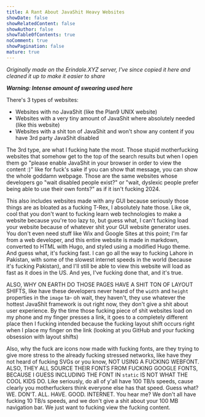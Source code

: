 ```yaml
---
title: A Rant About JavaShit Heavy Websites
showDate: false
showRelatedContent: false
showAuthor: false
showTable0fContents: true
noComment: true
showPagination: false
mature: true
---
```

*Originally made on the Erindale.XYZ server, I've since copied it here and cleaned it up to make it easier to share*

***Warning: Intense amount of swearing used here***

There's 3 types of websites:
- Websites with no JavaShit (like the Plan9 UNIX website)
- Websites with a very tiny amount of JavaShit where absolutely needed (like this website)
- Websites with a shit ton of JavaShit and won't show any content if you have 3rd party JavaShit disabled 

The 3rd type, are what I fucking hate the most. Those stupid motherfucking websites that somehow get to the top of the search results but when I open them go "please enable JavaShit in your browser in order to view the content :)" like for fuck's sake if you can show that message, you can show the whole goddamn webpage. Those are the same websites whose developers go "wait disabled people exist?" or "wait, dyslexic people prefer being able to use their own fonts?" as if it isn't fucking 2024. 

This also includes websites made with any GUI because seriously those things are as bloated as a fucking T-Rex, I absolutely hate those. Like ok, cool that you don't want to fucking learn web technologies to make a website because you're too lazy to, but guess what, I can't fucking load your website because of whatever shit your GUI website generator uses. You don't even need stuff like Wix and Google Sites at this point; I'm far from a web developer, and this entire website is made in markdown, converted to HTML with Hugo, and styled using a modified Hugo theme. And guess what, it's fucking fast. I can go all the way to fucking Lahore in Pakistan, with some of the slowest internet speeds in the world (because it's fucking Pakistan), and I'll still be able to view this website will load as fast as it does in the US. And yes, I've fucking done that, and it's true.

ALSO, WHY ON EARTH DO THOSE PAGES HAVE A SHIT TON OF LAYOUT SHIFTS, like have these developers never heard of the `width` and `height` properties in the `image` ta- oh wait, they haven't, they use whatever the hottest JavaShit framework is out right now, they don't give a shit about user experience. By the time those fucking piece of shit websites load on my phone and my finger presses a link, it goes to a completely different place then I fucking intended because the fucking layout shift occurs right when I place my finger on the link (looking at you GitHub and your fucking obsession with layout shifts)

Also, why the fuck are icons now made with fucking fonts, are they trying to give more stress to the already fucking stressed networks, like have they not heard of fucking SVGs or you know, NOT USING A FUCKING WEBFONT. ALSO, THEY ALL SOURCE THEIR FONTS FROM FUCKING GOOGLE FONTS, BECAUSE I GUESS INCLUDING THE FONT IN `static` IS NOT WHAT THE COOL KIDS DO. Like seriously, do all of y'all have 100 TB/s speeds, cause clearly you motherfuckers think everyone else has that speed. Guess what? WE. DON'T. ALL. HAVE. GOOD. INTERNET. You hear me? We don't all have fucking 10 TB/s speeds, and we don't give a shit about your 100 MB navigation bar. We just want to fucking view the fucking content.
